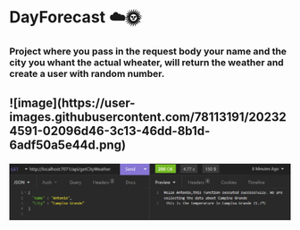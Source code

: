 <h1> DayForecast ☁️🌞
 <h3>Project where you pass in the request body your name and the city you whant the actual wheater, will return the weather and create a user with random number.
  
  <h2> ![image](https://user-images.githubusercontent.com/78113191/202324591-02096d46-3c13-46dd-8b1d-6adf50a5e44d.png)


![alt text](https://github.com/antoniofariass/DayForecast/blob/161d99ced52f6a3784e024be012df259d49a4673/testing.png)
